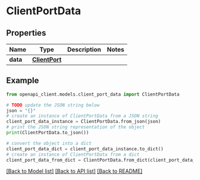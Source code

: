 # ClientPortData


## Properties

Name | Type | Description | Notes
------------ | ------------- | ------------- | -------------
**data** | [**ClientPort**](ClientPort.md) |  | 

## Example

```python
from openapi_client.models.client_port_data import ClientPortData

# TODO update the JSON string below
json = "{}"
# create an instance of ClientPortData from a JSON string
client_port_data_instance = ClientPortData.from_json(json)
# print the JSON string representation of the object
print(ClientPortData.to_json())

# convert the object into a dict
client_port_data_dict = client_port_data_instance.to_dict()
# create an instance of ClientPortData from a dict
client_port_data_from_dict = ClientPortData.from_dict(client_port_data_dict)
```
[[Back to Model list]](../README.md#documentation-for-models) [[Back to API list]](../README.md#documentation-for-api-endpoints) [[Back to README]](../README.md)


